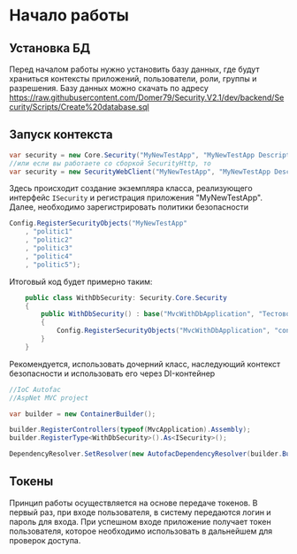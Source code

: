 ﻿# Начало работы

## Установка БД

Перед началом работы нужно установить базу данных, где будут храниться контексты приложений, пользователи, роли, группы и разрешения.
Базу данных можно скачать по адресу https://raw.githubusercontent.com/Domer79/Security.V2.1/dev/backend/Security/Scripts/Create%20database.sql

## Запуск контекста

```csharp
var security = new Core.Security("MyNewTestApp", "MyNewTestApp Description");
//или если вы работаете со сборкой SecurityHttp, то
var security = new SecurityWebClient("MyNewTestApp", "MyNewTestApp Description");
```

Здесь происходит создание экземпляра класса, реализующего интерфейс `ISecurity` и регистрация приложения "MyNewTestApp". Далее, необходимо зарегистрировать политики безопасности

```csharp
Config.RegisterSecurityObjects("MyNewTestApp"
    , "politic1"
    , "politic2"
    , "politic3"
    , "politic4"
    , "politic5");
```

Итоговый код будет примерно таким:

```csharp
    public class WithDbSecurity: Security.Core.Security
    {
        public WithDbSecurity() : base("MvcWithDbApplication", "Тестовое приложение MvcWithDbApplication")
        {
            Config.RegisterSecurityObjects("MvcWithDbApplication", "contact");
        }
    }
```

Рекомендуется, использовать дочерний класс, наследующий контекст безопасности и использовать его через DI-контейнер

```csharp
//IoC Autofac
//AspNet MVC project

var builder = new ContainerBuilder();

builder.RegisterControllers(typeof(MvcApplication).Assembly);
builder.RegisterType<WithDbSecurity>().As<ISecurity>();

DependencyResolver.SetResolver(new AutofacDependencyResolver(builder.Build()));
```

## Токены

Принцип работы осуществляется на основе передаче токенов. 
В первый раз, при входе пользователя, в систему передаются логин и пароль для входа. 
При успешном входе приложение получает токен пользователя, которое необходимо использовать в дальнейшем
для проверок доступа.